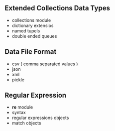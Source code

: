 Extended Collections Data Types
----

* collections module
* dictionary extensios
* named tupels
* double ended queues

Data File Format
----------------

* csv ( comma separated values )
* json
* xml
* pickle

Regular Expression
------------------
* **re** module
* syntax
* regular expressions objects
* match objects

